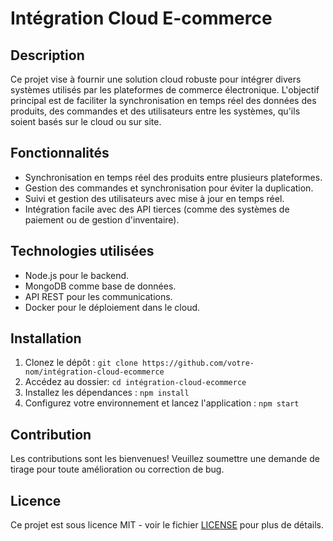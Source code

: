 # Intégration Cloud E-commerce

## Description
Ce projet vise à fournir une solution cloud robuste pour intégrer divers systèmes utilisés par les plateformes de commerce électronique. L'objectif principal est de faciliter la synchronisation en temps réel des données des produits, des commandes et des utilisateurs entre les systèmes, qu'ils soient basés sur le cloud ou sur site.

## Fonctionnalités
- Synchronisation en temps réel des produits entre plusieurs plateformes.
- Gestion des commandes et synchronisation pour éviter la duplication.
- Suivi et gestion des utilisateurs avec mise à jour en temps réel.
- Intégration facile avec des API tierces (comme des systèmes de paiement ou de gestion d'inventaire).

## Technologies utilisées
- Node.js pour le backend.
- MongoDB comme base de données.
- API REST pour les communications.
- Docker pour le déploiement dans le cloud.

## Installation
1. Clonez le dépôt : `git clone https://github.com/votre-nom/intégration-cloud-ecommerce`
2. Accédez au dossier: `cd intégration-cloud-ecommerce`
3. Installez les dépendances : `npm install`
4. Configurez votre environnement et lancez l'application : `npm start`

## Contribution
Les contributions sont les bienvenues! Veuillez soumettre une demande de tirage pour toute amélioration ou correction de bug.

## Licence
Ce projet est sous licence MIT - voir le fichier [LICENSE](LICENSE) pour plus de détails.
